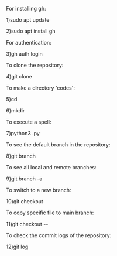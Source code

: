 For installing gh:


1)sudo apt update

2)sudo apt install gh


For authentication:


3)gh auth login


To clone the repository:


4)git clone <repository link>


To make a directory 'codes':

5)cd <repository name>

6)mkdir <directory name>

To execute a spell:

7)python3 <spellname>.py


To see the default branch in the repository:

8)git branch


To see all local and remote branches:

9)git branch -a


To switch to a new branch:

10)git checkout <branch name>


To copy specific file to main branch:

11)git checkout <branch name> -- <file path>


To check the commit logs of the repository:


12)git log







